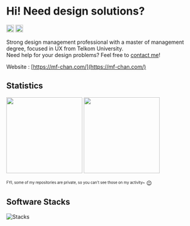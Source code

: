 # Hi! Need design solutions?
<a href="https://github.com/moefc32"><img src="https://komarev.com/ghpvc/?username=moefc32&color=orange&label=Profile+Views" height="20" /></a>
<a href="https://github.com/moefc32"><img src="https://img.shields.io/github/followers/moefc32?label=follow%20me&style=social" height="20" /></a>

Strong design management professional with a master of management degree, focused in UX from Telkom University.\
Need help for your design problems? Feel free to [contact me](mailto:hai@mf-chan.com)!

Website : [https://mf-chan.com/](https://mf-chan.com/)

## Statistics
<a href="https://github.com/moefc32"><img src="https://github-readme-stats.vercel.app/api/top-langs/?username=moefc32&layout=compact&theme=blueberry&langs_count=8" height="200" /></a>
<a href="https://github.com/moefc32"><img src="https://github-readme-stats.vercel.app/api?username=moefc32&rank_icon=github&layout=compact&theme=blueberry" height="200" /></a>

<sup><sub>FYI, some of my repositories are private, so you can't see those on my activity~</sub></sup> 😉

## Software Stacks
![Stacks](https://skillicons.dev/icons?i=html,css,js,bootstrap,tailwind,alpinejs,nodejs,npm,pnpm,svelte,vite,electron,md,mysql,mongodb,sqlite,prisma,graphql,firebase,supabase,vscode,postman,docker,cloudflare,notion,git,github,gitlab,nginx,windows,ubuntu,ps,ai,pr,ae,figma)
